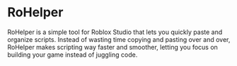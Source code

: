 # RoHelper
RoHelper is a simple tool for Roblox Studio that lets you quickly paste and organize scripts. Instead of wasting time copying and pasting over and over, RoHelper makes scripting way faster and smoother, letting you focus on building your game instead of juggling code.
